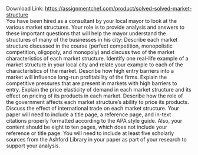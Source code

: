 Download Link: https://assignmentchef.com/product/solved-solved-market-structure
<br>
You have been hired as a consultant by your local mayor to look at the various market structures. Your role is to provide analysis and answers to these important questions that will help the mayor understand the structures of many of the businesses in his city: Describe each market structure discussed in the course (perfect competition, monopolistic competition, oligopoly, and monopoly) and discuss two of the market characteristics of each market structure. Identify one real-life example of a market structure in your local city and relate your example to each of the characteristics of the market. Describe how high entry barriers into a market will influence long-run profitability of the firms. Explain the competitive pressures that are present in markets with high barriers to entry. Explain the price elasticity of demand in each market structure and its effect on pricing of its products in each market. Describe how the role of the government affects each market structure’s ability to price its products. Discuss the effect of international trade on each market structure. Your paper will need to include a title page, a reference page, and in-text citations properly formatted according to the APA style guide. Also, your content should be eight to ten pages, which does not include your reference or title page. You will need to include at least five scholarly sources from the Ashford Library in your paper as part of your research to support your analysis.